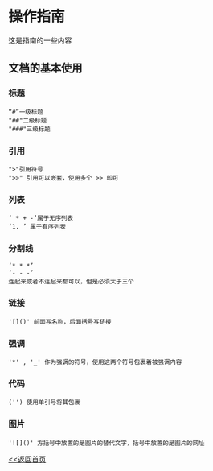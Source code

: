 # 操作指南

这是指南的一些内容

## 文档的基本使用

### 标题
    “#”一级标题
    "##"二级标题
    "###"三级标题
### 引用
    ">"引用符号
    ">>" 引用可以嵌套，使用多个 >> 即可
### 列表
    ‘ * + -’属于无序列表
    ‘1. ’ 属于有序列表
### 分割线
    ‘* * *’
    ‘- - -’
    连起来或者不连起来都可以，但是必须大于三个
### 链接
    '[]()' 前面写名称，后面括号写链接
### 强调 
    '*' , '_' 作为强调的符号，使用这两个符号包裹着被强调内容
### 代码
    ('') 使用单引号将其包裹
### 图片
    '![]()' 方括号中放置的是图片的替代文字，括号中放置的是图片的网址

[<<返回首页](README)